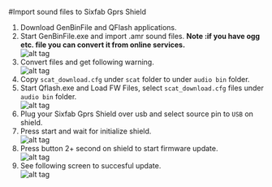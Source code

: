 #Import sound files to Sixfab Gprs Shield

1. Download GenBinFile and QFlash applications.
2. Start GenBinFile.exe and import .amr sound files. **Note :if you have ogg etc. file you can convert it from online services.**<br/>
  ![alt tag](https://raw.githubusercontent.com/sixfab/rpiShields/master/tutorials/tutorial9/images/1.png)
3. Convert files and get following warning.<br/>
  ![alt tag](https://raw.githubusercontent.com/sixfab/rpiShields/master/tutorials/tutorial9/images/2.png)
4. Copy `scat_download.cfg` under `scat` folder to under `audio bin` folder.
5. Start Qflash.exe and Load FW Files, select `scat_download.cfg` files under `audio bin` folder.<br/>
  ![alt tag](https://raw.githubusercontent.com/sixfab/rpiShields/master/tutorials/tutorial9/images/3.png)
6. Plug your Sixfab Gprs Shield over usb and select source pin to `USB` on shield.
7. Press start and wait for initialize shield.<br/>
  ![alt tag](https://raw.githubusercontent.com/sixfab/rpiShields/master/tutorials/tutorial9/images/4.png)
8. Press button 2+ second on shield to start firmware update.<br/>
  ![alt tag](https://raw.githubusercontent.com/sixfab/rpiShields/master/tutorials/tutorial9/images/5.png)
9. See following screen to succesful update.<br/>
  ![alt tag](https://raw.githubusercontent.com/sixfab/rpiShields/master/tutorials/tutorial9/images/6.png)
  
